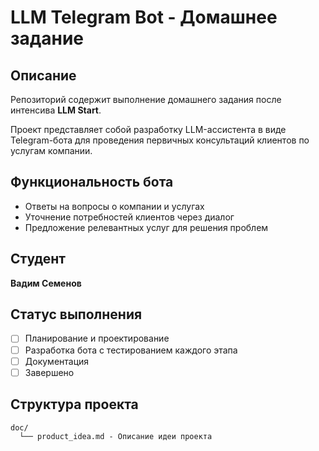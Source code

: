 # LLM Telegram Bot - Домашнее задание

## Описание
Репозиторий содержит выполнение домашнего задания после интенсива **LLM Start**. 

Проект представляет собой разработку LLM-ассистента в виде Telegram-бота для проведения первичных консультаций клиентов по услугам компании.

## Функциональность бота
- Ответы на вопросы о компании и услугах
- Уточнение потребностей клиентов через диалог  
- Предложение релевантных услуг для решения проблем

## Студент
**Вадим Семенов**

## Статус выполнения
- [ ] Планирование и проектирование
- [ ] Разработка бота с тестированием каждого этапа
- [ ] Документация
- [ ] Завершено

## Структура проекта
```
doc/
  └── product_idea.md - Описание идеи проекта
```